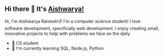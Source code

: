 ## Hi there 👋 It's [Aishwarya!](http://github.com/ashram15)

Hi, I'm Aishwarya Ramesh!✌️ I'm a computer science student! I love software development, specifically web development. I enjoy creating small, innovative projects to help with problems we face on the daily. 

- 🏫 CS student
- 📖 I'm currently learning SQL, Node.js, Python

